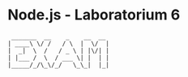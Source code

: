 # Node.js - Laboratorium 6

```
 _______  __    _    __  __ 
| ____\ \/ /   / \  |  \/  |
|  _|  \  /   / _ \ | |\/| |
| |___ /  \  / ___ \| |  | |
|_____/_/\_\/_/   \_\_|  |_|

```